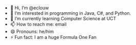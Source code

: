 - 👋 Hi, I’m @eclouw
- 👀 I’m interested in programming in Java, C#, and Python.
- 🌱 I’m currently learning Computer Science at UCT
- 📫 How to reach me: email
- 😄 Pronouns: he/him
- ⚡ Fun fact: I am a huge Formula One Fan

<!---
eclouw/eclouw is a ✨ special ✨ repository because its `README.md` (this file) appears on your GitHub profile.
You can click the Preview link to take a look at your changes.
--->
